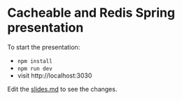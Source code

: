 # Cacheable and Redis Spring presentation

To start the presentation:

- `npm install`
- `npm run dev`
- visit http://localhost:3030

Edit the [slides.md](./slides.md) to see the changes.

